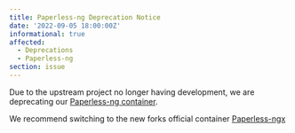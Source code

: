 ```yaml
---
title: Paperless-ng Deprecation Notice
date: '2022-09-05 18:00:00Z'
informational: true
affected:
  - Deprecations
  - Paperless-ng
section: issue
---
```


Due to the upstream project no longer having development, we are deprecating our [Paperless-ng container](https://github.com/linuxserver/docker-paperless-ng/).

We recommend switching to the new forks official container [Paperless-ngx](https://github.com/paperless-ngx/paperless-ngx)
